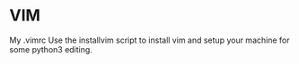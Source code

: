 # VIM
My .vimrc
Use the installvim script to install vim and setup your machine for some python3 editing.

